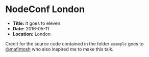 # NodeConf London

- **Title:** It goes to eleven
- **Date:** 2016-05-11
- **Location:** London

Credit for the source code contained in the folder `example` goes to
[@mafintosh](https://twitter.com/mafintosh) who also inspired me to make
this talk.
